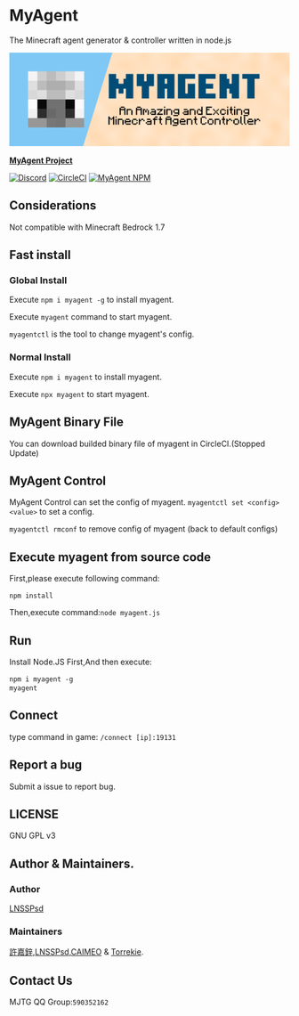 # MyAgent
The Minecraft agent generator & controller written in node.js

[![MyAgent](pmyagent.png)](https://github.com/mcpewebsocket-dev/MyAgent)

**[MyAgent Project](http://agent.vanillahh.online)**

[![Discord](https://img.shields.io/badge/chat-on%20discord-7289da.svg)](https://discord.gg/ntaa8z8)
[![CircleCI](https://circleci.com/gh/mcpewebsocket-dev/MyAgent.svg?style=svg)](https://circleci.com/gh/mcpewebsocket-dev/MyAgent)
[![MyAgent NPM](https://img.shields.io/badge/npm-myagent-blue.svg)](https://www.npmjs.com/myagent)
## Considerations
Not compatible with Minecraft Bedrock 1.7
## Fast install
### Global Install
Execute `npm i myagent -g` to install myagent.

Execute `myagent` command to start myagent.

`myagentctl` is the tool to change myagent's config.
### Normal Install
Execute `npm i myagent` to install myagent.

Execute `npx myagent` to start myagent.
## MyAgent Binary File
You can download builded binary file of myagent in CircleCI.(Stopped Update)
## MyAgent Control
MyAgent Control can set the config of myagent.
`myagentctl set <config> <value>` to set a config.

`myagentctl rmconf` to remove config of myagent (back to default configs)
## Execute myagent from source code
First,please execute following command:
```
npm install
```
Then,execute command:`node myagent.js`
## Run
Install Node.JS First,And then execute:
```
npm i myagent -g
myagent
```

## Connect
type command in game:
`/connect [ip]:19131`
## Report a bug
Submit a issue to report bug.
## LICENSE
GNU GPL v3
## Author & Maintainers.
### Author
[LNSSPsd](https://github.com/LNSSPsd)
### Maintainers
[許嘉鋅](https://github.com/TheXuJiaXin),[LNSSPsd](https://github.com/LNSSPsd),[CAIMEO](https://github.com/CAIMEOX) &amp; [Torrekie](https://github.com/Torrekie).
## Contact Us
MJTG QQ Group:`590352162`
